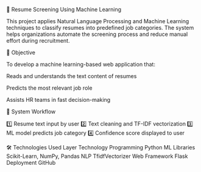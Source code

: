 📄 Resume Screening Using Machine Learning

This project applies Natural Language Processing and Machine Learning techniques to classify resumes into predefined job categories. The system helps organizations automate the screening process and reduce manual effort during recruitment.

🎯 Objective

To develop a machine learning-based web application that:

Reads and understands the text content of resumes

Predicts the most relevant job role

Assists HR teams in fast decision-making

🧩 System Workflow

1️⃣ Resume text input by user
2️⃣ Text cleaning and TF-IDF vectorization
3️⃣ ML model predicts job category
4️⃣ Confidence score displayed to user

🛠 Technologies Used
Layer	Technology
Programming	Python
ML Libraries	Scikit-Learn, NumPy, Pandas
NLP	TfidfVectorizer
Web Framework	Flask
Deployment	GitHub 
